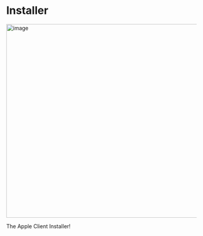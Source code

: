 # Installer
<img width="512" alt="image" src="https://github.com/AppleClient/Installer/assets/128838345/61ea3898-b08c-45e6-903d-a5042c3346ee">

The Apple Client Installer!
